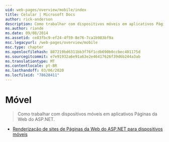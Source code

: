 ```yaml
---
uid: web-pages/overview/mobile/index
title: Celular | Microsoft Docs
author: rick-anderson
description: Como trabalhar com dispositivos móveis em aplicativos Páginas da Web do ASP.NET.
ms.author: riande
ms.date: 09/08/2014
ms.assetid: ce83fbc9-ef24-4f59-8e76-7ca1b983bf9a
msc.legacyurl: /web-pages/overview/mobile
msc.type: chapter
ms.openlocfilehash: 887219bd6311bb3f76f1cdb690b0ccbec401175d
ms.sourcegitcommit: e7e91932a6e91a63e2e46417626f39d6b244a3ab
ms.translationtype: MT
ms.contentlocale: pt-BR
ms.lasthandoff: 03/06/2020
ms.locfileid: "78628411"
---
```

# <a name="mobile"></a>Móvel

> Como trabalhar com dispositivos móveis em aplicativos Páginas da Web do ASP.NET.

- [Renderização de sites de Páginas da Web do ASP.NET para dispositivos móveis](rendering-aspnet-web-pages-sites-for-mobile-devices.md)
